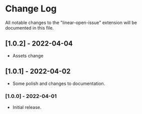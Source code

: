 # Change Log

All notable changes to the "linear-open-issue" extension will be documented in this file.

## [1.0.2] - 2022-04-04

- Assets change

## [1.0.1] - 2022-04-02

- Some polish and changes to documentation.

### [1.0.0] - 2022-04-01

- Initial release.
